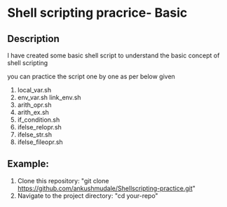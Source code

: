 # Shell scripting pracrice- Basic

## Description

I have created some basic shell script to understand the basic concept of shell scripting 

you can practice the script one by one as per below given

1. local_var.sh
2. env_var.sh  link_env.sh
3. arith_opr.sh
4. arith_ex.sh
5. if_condition.sh
6. ifelse_relopr.sh
7. ifelse_str.sh
8. ifelse_fileopr.sh

## Example:

1. Clone this repository: "git clone https://github.com/ankushmudale/Shellscripting-practice.git"
2. Navigate to the project directory: "cd your-repo"
